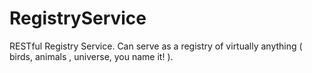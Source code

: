 # RegistryService
RESTful Registry Service. Can serve as a registry of virtually anything ( birds, animals , universe, you name it! ). 
